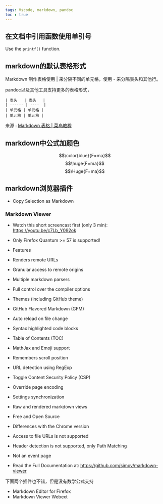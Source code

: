 ```yaml
---
tags: Vscode, markdown, pandoc
toc : true
---
```



## 在文档中引用函数使用单引号

Use the `printf()` function.


## markdown的默认表格形式

Markdown 制作表格使用 | 来分隔不同的单元格，使用 - 来分隔表头和其他行。

pandoc以及其他工具支持更多的表格形式，

```
| 表头   | 表头   |
| ------ | ----  |
| 单元格 | 单元格 |
| 单元格 | 单元格 |
```

来源
:   [Markdown 表格 | 菜鸟教程](https://www.runoob.com/markdown/md-table.html)

## markdown中公式加颜色

$$\color{blue}{F=ma}$$
$$\huge{F=ma}$$
$$\Huge{F=ma}$$

## markdown浏览器插件

- Copy Selection as Markdown

### Markdown Viewer

- Watch this short screencast first (only 3 min): https://youtu.be/c7Lb_Y092ok

- Only Firefox Quantum >= 57 is supported!

- Features
- Renders remote URLs
- Granular access to remote origins
- Multiple markdown parsers
- Full control over the compiler options
- Themes (including GitHub theme)
- GitHub Flavored Markdown (GFM)
- Auto reload on file change
- Syntax highlighted code blocks
- Table of Contents (TOC)
- MathJax and Emoji support
- Remembers scroll position
- URL detection using RegExp
- Toggle Content Security Policy (CSP)
- Override page encoding
- Settings synchronization
- Raw and rendered markdown views
- Free and Open Source

- Differences with the Chrome version
- Access to file URLs is not supported
- Header detection is not supported, only Path Matching
- Not an event page

- Read the Full Documentation at: https://github.com/simov/markdown-viewer

下面两个插件也不错，但是没有数学公式支持
- Markdown Editor for Firefox
- Markdown Viewer Webext

